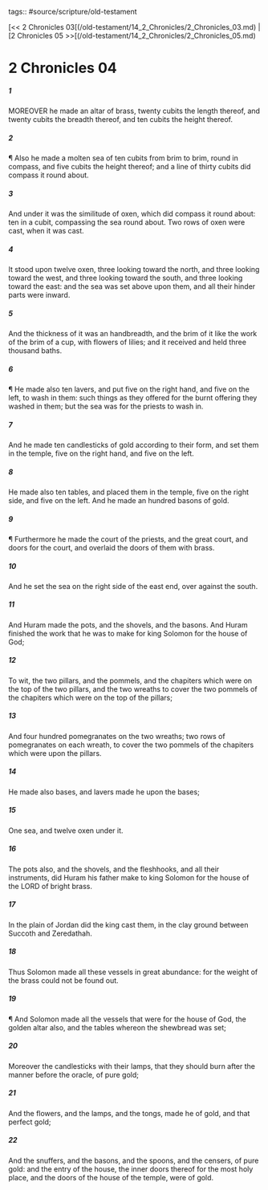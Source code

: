 tags:: #source/scripture/old-testament

[<< 2 Chronicles 03[(/old-testament/14_2_Chronicles/2_Chronicles_03.md) | [2 Chronicles 05 >>[(/old-testament/14_2_Chronicles/2_Chronicles_05.md)

# 2 Chronicles 04

##### 1

MOREOVER he made an altar of brass, twenty cubits the length thereof, and twenty cubits the breadth thereof, and ten cubits the height thereof.

##### 2

¶ Also he made a molten sea of ten cubits from brim to brim, round in compass, and five cubits the height thereof; and a line of thirty cubits did compass it round about.

##### 3

And under it was the similitude of oxen, which did compass it round about: ten in a cubit, compassing the sea round about. Two rows of oxen were cast, when it was cast.

##### 4

It stood upon twelve oxen, three looking toward the north, and three looking toward the west, and three looking toward the south, and three looking toward the east: and the sea was set above upon them, and all their hinder parts were inward.

##### 5

And the thickness of it was an handbreadth, and the brim of it like the work of the brim of a cup, with flowers of lilies; and it received and held three thousand baths.

##### 6

¶ He made also ten lavers, and put five on the right hand, and five on the left, to wash in them: such things as they offered for the burnt offering they washed in them; but the sea was for the priests to wash in.

##### 7

And he made ten candlesticks of gold according to their form, and set them in the temple, five on the right hand, and five on the left.

##### 8

He made also ten tables, and placed them in the temple, five on the right side, and five on the left. And he made an hundred basons of gold.

##### 9

¶ Furthermore he made the court of the priests, and the great court, and doors for the court, and overlaid the doors of them with brass.

##### 10

And he set the sea on the right side of the east end, over against the south.

##### 11

And Huram made the pots, and the shovels, and the basons. And Huram finished the work that he was to make for king Solomon for the house of God;

##### 12

To wit, the two pillars, and the pommels, and the chapiters which were on the top of the two pillars, and the two wreaths to cover the two pommels of the chapiters which were on the top of the pillars;

##### 13

And four hundred pomegranates on the two wreaths; two rows of pomegranates on each wreath, to cover the two pommels of the chapiters which were upon the pillars.

##### 14

He made also bases, and lavers made he upon the bases;

##### 15

One sea, and twelve oxen under it.

##### 16

The pots also, and the shovels, and the fleshhooks, and all their instruments, did Huram his father make to king Solomon for the house of the LORD of bright brass.

##### 17

In the plain of Jordan did the king cast them, in the clay ground between Succoth and Zeredathah.

##### 18

Thus Solomon made all these vessels in great abundance: for the weight of the brass could not be found out.

##### 19

¶ And Solomon made all the vessels that were for the house of God, the golden altar also, and the tables whereon the shewbread was set;

##### 20

Moreover the candlesticks with their lamps, that they should burn after the manner before the oracle, of pure gold;

##### 21

And the flowers, and the lamps, and the tongs, made he of gold, and that perfect gold;

##### 22

And the snuffers, and the basons, and the spoons, and the censers, of pure gold: and the entry of the house, the inner doors thereof for the most holy place, and the doors of the house of the temple, were of gold.
